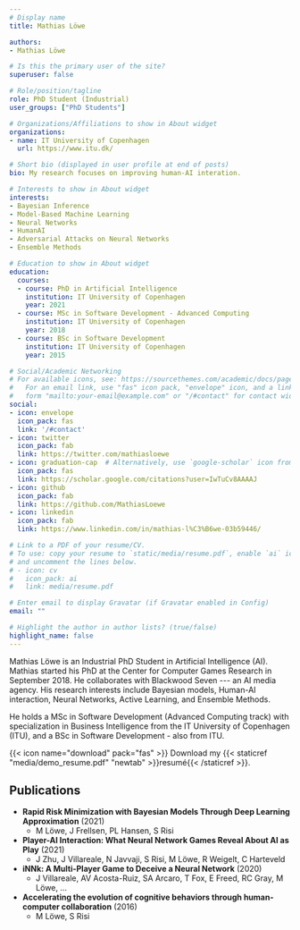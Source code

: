```yaml
---
# Display name
title: Mathias Löwe

authors:
- Mathias Löwe

# Is this the primary user of the site?
superuser: false

# Role/position/tagline
role: PhD Student (Industrial)
user_groups: ["PhD Students"]

# Organizations/Affiliations to show in About widget
organizations:
- name: IT University of Copenhagen
  url: https://www.itu.dk/

# Short bio (displayed in user profile at end of posts)
bio: My research focuses on improving human-AI interation.

# Interests to show in About widget
interests:
- Bayesian Inference
- Model-Based Machine Learning
- Neural Networks
- HumanAI
- Adversarial Attacks on Neural Networks
- Ensemble Methods

# Education to show in About widget
education:
  courses:
  - course: PhD in Artificial Intelligence
    institution: IT University of Copenhagen
    year: 2021
  - course: MSc in Software Development - Advanced Computing
    institution: IT University of Copenhagen
    year: 2018
  - course: BSc in Software Development
    institution: IT University of Copenhagen
    year: 2015

# Social/Academic Networking
# For available icons, see: https://sourcethemes.com/academic/docs/page-builder/#icons
#   For an email link, use "fas" icon pack, "envelope" icon, and a link in the
#   form "mailto:your-email@example.com" or "/#contact" for contact widget.
social:
- icon: envelope
  icon_pack: fas
  link: '/#contact'
- icon: twitter
  icon_pack: fab
  link: https://twitter.com/mathiasloewe
- icon: graduation-cap  # Alternatively, use `google-scholar` icon from `ai` icon pack
  icon_pack: fas
  link: https://scholar.google.com/citations?user=IwTuCv8AAAAJ
- icon: github
  icon_pack: fab
  link: https://github.com/MathiasLoewe
- icon: linkedin
  icon_pack: fab
  link: https://www.linkedin.com/in/mathias-l%C3%B6we-03b59446/

# Link to a PDF of your resume/CV.
# To use: copy your resume to `static/media/resume.pdf`, enable `ai` icons in `params.toml`, 
# and uncomment the lines below.
# - icon: cv
#   icon_pack: ai
#   link: media/resume.pdf

# Enter email to display Gravatar (if Gravatar enabled in Config)
email: ""

# Highlight the author in author lists? (true/false)
highlight_name: false
---
```


Mathias Löwe is an Industrial PhD Student in Artificial Intelligence (AI). Mathias started his PhD at the Center for Computer Games Research in September 2018. He collaborates with Blackwood Seven --- an AI media agency. His research interests include Bayesian models, Human-AI interaction, Neural Networks, Active Learning, and Ensemble Methods.

He holds a MSc in Software Development (Advanced Computing track) with specialization in Business Intelligence from the IT University of Copenhagen (ITU), and a BSc in Software Development - also from ITU.

{{< icon name="download" pack="fas" >}} Download my {{< staticref "media/demo_resume.pdf" "newtab" >}}resumé{{< /staticref >}}.


<!-- PUBLICATIONS START -->
<!-- This content is automatically generated by get_citations.py. Don't touch -->


## Publications
- **Rapid Risk Minimization with Bayesian Models Through Deep Learning Approximation** (2021)
  - M Löwe, J Frellsen, PL Hansen, S Risi
- **Player-AI Interaction: What Neural Network Games Reveal About AI as Play** (2021)
  - J Zhu, J Villareale, N Javvaji, S Risi, M Löwe, R Weigelt, C Harteveld
- **iNNk: A Multi-Player Game to Deceive a Neural Network** (2020)
  - J Villareale, AV Acosta-Ruiz, SA Arcaro, T Fox, E Freed, RC Gray, M Löwe, ...
- **Accelerating the evolution of cognitive behaviors through human-computer collaboration** (2016)
  - M Löwe, S Risi
<!-- PUBLICATIONS END -->

